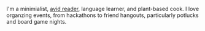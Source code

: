 I'm a minimialist, [avid reader](https://app.thestorygraph.com/profile/chiffonng), language learner,
and plant-based cook. I love organzing events, from hackathons to friend hangouts, particularly
potlucks and board game nights.
